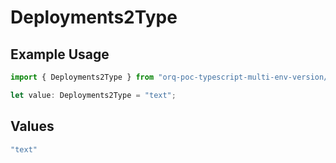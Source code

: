 # Deployments2Type

## Example Usage

```typescript
import { Deployments2Type } from "orq-poc-typescript-multi-env-version/models/components";

let value: Deployments2Type = "text";
```

## Values

```typescript
"text"
```
